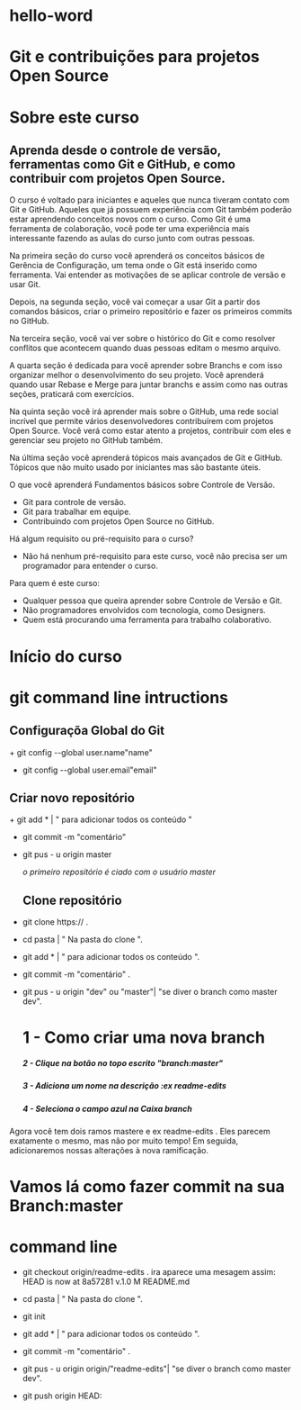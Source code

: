 # hello-word
  # Git e contribuições para projetos Open Source

<h1>Sobre este curso</h1>
  <h2>Aprenda desde o controle de versão, ferramentas como Git e GitHub, e como contribuir com projetos Open Source.</h2>
  <a>
O curso é voltado para iniciantes e aqueles que nunca tiveram contato com Git e GitHub. Aqueles que já possuem experiência com Git também poderão estar aprendendo conceitos novos com o curso. Como Git é uma ferramenta de colaboração, você pode ter uma experiência mais interessante fazendo as aulas do curso junto com outras pessoas.

Na primeira seção do curso você aprenderá os conceitos básicos de Gerência de Configuração, um tema onde o Git está inserido como ferramenta. Vai entender as motivações de se aplicar controle de versão e usar Git.

Depois, na segunda seção, você vai começar a usar Git a partir dos comandos básicos, criar o primeiro repositório e fazer os primeiros commits no GitHub. 

Na terceira seção, você vai ver sobre o histórico do Git e como resolver conflitos que acontecem quando duas pessoas editam o mesmo arquivo.

A quarta seção é dedicada para você aprender sobre Branchs e com isso organizar melhor o desenvolvimento do seu projeto. Você aprenderá quando usar Rebase e Merge para juntar branchs e assim como nas outras seções, praticará com exercícios.

Na quinta seção você irá aprender mais sobre o GitHub, uma rede social incrível que permite vários desenvolvedores contribuírem com projetos Open Source. Você verá como estar atento a projetos, contribuir com eles e gerenciar seu projeto no GitHub também.

Na última seção você aprenderá tópicos mais avançados de Git e GitHub. Tópicos que não muito usado por iniciantes mas são bastante úteis.

O que você aprenderá
Fundamentos básicos sobre Controle de Versão.
 + Git para controle de versão.
 + Git para trabalhar em equipe.
 + Contribuindo com projetos Open Source no GitHub.
 
Há algum requisito ou pré-requisito para o curso?  
 +  Não há nenhum pré-requisito para este curso, você não precisa ser um programador para entender o curso.
 
Para quem é este curso:
 + Qualquer pessoa que queira aprender sobre Controle de Versão e Git.
 + Não programadores envolvidos com tecnologia, como Designers.
 + Quem está procurando uma ferramenta para trabalho colaborativo.</a>

# Início do curso

<h1>git command line intructions</h1> 

  <h2>Configuraçõa Global do Git</h2>
    <a>
  + git config --global user.name"name"

  + git config --global user.email"email"</a>

   <h2>Criar novo repositório</h2>
    <a>
  + git add * | " para adicionar todos os conteúdo "

  + git commit -m "comentário" 

  + git pus - u origin master 

    <i>o primeiro repositório é ciado com o usuário master</i> </a>  
    <h2>Clone repositório</h2>
    <a>
  + git clone https:// .

  + cd pasta  | " Na pasta do clone ".

  + git add * | " para adicionar todos os conteúdo ".

  + git commit -m "comentário" .

  + git pus - u origin "dev" ou "master"| "se diver o branch como master dev".
  
    </a>
    <h1> 1 - Como criar uma nova branch</h1>
    <h5> 2 - Clique na botão no topo escrito "branch:master"</h5>
    <h5> 3 - Adiciona um nome na descrição :ex readme-edits</h5>
    <h5> 4 - Seleciona o campo azul na Caixa branch</h5>
<a>Agora você tem dois ramos mastere e ex readme-edits . Eles parecem exatamente o mesmo, mas não por muito tempo! Em seguida, adicionaremos nossas alterações à nova ramificação.</a>

# Vamos lá como fazer commit na sua Branch:master
<h1>command line</h1>
<a>

  + git checkout origin/readme-edits . ira aparece uma mesagem assim:
  HEAD is now at 8a57281 v.1.0
    M       README.md
    
  + cd pasta  | " Na pasta do clone ".
  + git init 
  + git add * | " para adicionar todos os conteúdo ".
  + git commit -m "comentário" .
  + git pus - u origin  origin/"readme-edits"| "se diver o branch como master dev".
  + git push origin HEAD:<name-of-remote-branch>
    </a>